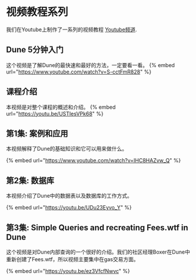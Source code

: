# 视频教程系列

我们在Youtube上制作了一系列的视频教程 [Youtube频道](https://www.youtube.com/channel/UCPrm9d2hLd\_YxSExH7oRyAg).&#x20;

## Dune 5分钟入门

这个视频是了解Dune的最快速和最好的方法，一定要看一看。
{% embed url="https://www.youtube.com/watch?v=S-cctFmR828" %}

## 课程介绍

本视频是对整个课程的概述和介绍。
{% embed url="https://youtu.be/USTIesVPk68" %}

## 第1集: 案例和应用

本视频解释了Dune的基础知识和它可以用来做什么。

{% embed url="https://www.youtube.com/watch?v=IHC8HAZvw_Q" %}

## 第2集: 数据库

本视频介绍了Dune中的数据表以及数据库的工作方式。

{% embed url="https://youtu.be/UDu23Eyvo_Y" %}

## 第3集: Simple Queries and recreating Fees.wtf in Dune

这个视频是对Dune内部查询的一个很好的介绍。我们的社区经理Boxer在Dune中重新创建了Fees.wtf，所以视频主要集中在gas交易方面。

{% embed url="https://youtu.be/ez3VfcfNwvc" %}

